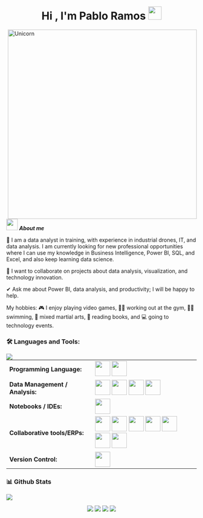 <h1 align="center"><b>Hi , I'm Pablo Ramos </b><img src="https://media.giphy.com/media/hvRJCLFzcasrR4ia7z/giphy.gif" width="35"></h1>
<!--  -->
<img align="right" width=500px alt="Unicorn" src="https://user-images.githubusercontent.com/74038190/225813708-98b745f2-7d22-48cf-9150-083f1b00d6c9.gif" /> 

<img src="https://media.giphy.com/media/TEnXkcsHrP4YedChhA/giphy.gif" width="30px">&nbsp;***About me***

👋 I am a data analyst in training, with experience in industrial drones, IT, and data analysis. I am currently looking for new professional opportunities where I can use my knowledge in Business Intelligence, Power BI, SQL, and Excel, and also keep learning data science.

👯 I want to collaborate on projects about data analysis, visualization, and technology innovation.

✔ Ask me about Power BI, data analysis, and productivity; I will be happy to help.

My hobbies: 🎮 I enjoy playing video games, 🏋️‍♂️ working out at the gym, 🏊‍♂️ swimming, 🥋 mixed martial arts, 📖 reading books, and 💻 going to technology events.


<h3 align="left"> 🛠 Languages and Tools:</h3>
 <img src="https://user-images.githubusercontent.com/73097560/115834477-dbab4500-a447-11eb-908a-139a6edaec5c.gif">

<table style="margin: auto; border-collapse: collapse;">
    <tr>
        <td style="font-weight: bold; padding-right: 10px; vertical-align: center; border: none;">Programming Language:</td>
        <td>
          <img height="40" src="https://skillicons.dev/icons?i=js,java,python"/>
          <img height="40" src="https://img.icons8.com/?size=100&id=xSkewUSqtErH&format=png&color=000000"/>
        </td>
    </tr>
    <tr>
        <td style="font-weight: bold; padding-right: 10px; vertical-align: center; border: none;">Data Management / Analysis:</td>
        <td>
          <img height="40" src="https://img.icons8.com/?size=100&id=19312&format=png&color=000000"/>
          <img height="40" src="https://skills.syvixor.com/api/icons?i=sqlserver,powerbi,lookerstudio"/>
          <img height="40" src="https://img.icons8.com/?size=100&id=UECmBSgBOvPT&format=png&color=000000"/>
          <img height="40" src="https://img.icons8.com/?size=100&id=30461&format=png&color=000000"/>
        </td>
    </tr>
    <tr>
        <td style="font-weight: bold; padding-right: 10px; vertical-align: center; border: none;">Notebooks / IDEs:</td>
        <td><img height="40" src="https://skills.syvixor.com/api/icons?i=sublime,visualstudiocode,googlecolaboratory,intellijidea"/></td>
    </tr>
    <tr>
        <td style="font-weight: bold; padding-right: 10px; vertical-align: center; border: none;">Collaborative tools/ERPs:</td>
        <td>
          <img height="40" src="https://img.icons8.com/?size=100&id=6kZdxe7t8OL1&format=png&color=000000"/>
          <img height="40" src="https://img.icons8.com/?size=100&id=30464&format=png&color=000000"/>
          <img height="40" src="https://img.icons8.com/?size=100&id=68803&format=png&color=000000"/>
          <img height="40" src="https://img.icons8.com/?size=100&id=21049&format=png&color=000000"/>
          <img height="40" src="https://img.icons8.com/?size=100&id=30998&format=png&color=000000"/>
          <img height="40" src="https://encrypted-tbn0.gstatic.com/images?q=tbn:ANd9GcTYvmR3JtqezL4jqu11d86MEWzH7l6Nd7SAMg&s"/>
        <!--  <img height="40" src="https://www.nisira.com.pe/images/Logo/logo2.png"/> -->
          <img height="40" src="https://media.licdn.com/dms/image/v2/C560BAQElfDLsH-5RFQ/company-logo_200_200/company-logo_200_200/0/1630668833022/hispatec_logo?e=2147483647&v=beta&t=ZhuH1oJpRBdXQ87QjtkNAuX4ufYFUtF15_TndcJwzXg"/>
        </td>
    </tr>
    <tr>
        <td style="font-weight: bold; padding-right: 10px; vertical-align: center; border: none;">Version Control:</td>
        <td><img height="40" src="https://skillicons.dev/icons?i=git,github"/></td>
    </tr>
</table>
<a target="_blank" align="center">

 <h3 align="left"> 📊 Github Stats</h3>
 <img src="https://user-images.githubusercontent.com/73097560/115834477-dbab4500-a447-11eb-908a-139a6edaec5c.gif">

  <p align="center">
  <img src="https://streak-stats.demolab.com?user=Panku13&theme=solarized_dark&card_width=830)](https://git.io/streak-stats">
  <img src="http://github-profile-summary-cards.vercel.app/api/cards/profile-details?username=Panku13&theme=solarized_dark">
  <!--<img src="http://github-profile-summary-cards.vercel.app/api/cards/repos-per-language?username=Panku13&theme=solarized_dark">
  <img src="http://github-profile-summary-cards.vercel.app/api/cards/most-commit-language?username=Panku13&theme=solarized_dark"> -->
  <img src="http://github-profile-summary-cards.vercel.app/api/cards/stats?username=Panku13&theme=solarized_dark">
  <img src="http://github-profile-summary-cards.vercel.app/api/cards/productive-time?username=Panku13&theme=solarized_dark&utcOffset=8">
  </p>

</div>

<!--
[![GitHub Streak](https://streak-stats.demolab.com?user=Panku13&theme=whatsapp-dark2&card_width=830)](https://git.io/streak-stats)
<a href="https://github.com/anuraghazra/github-readme-stats#gh-dark-mode-only">
  <img height=200 src="https://github-readme-stats.vercel.app/api?username=Panku13&show_icons=true&theme=gotham#gh-dark-mode-only" />
</a>
<a href="https://github.com/anuraghazra/github-readme-stats#gh-dark-mode-only">
  <img height=200 src="https://github-readme-stats.vercel.app/api/top-langs/?username=Panku13&layout=compact&langs_count=8&hide=jupyter%20notebook&card_width=330&theme=gotham#gh-dark-mode-only" />
</a>
<a href="https://github.com/anuraghazra/github-readme-stats#gh-light-mode-only">
  <img height=200 src="https://github-readme-stats.vercel.app/api?username=Panku13&show_icons=true&theme=catppuccin_latte#gh-light-mode-only" />
</a>
<a href="https://github.com/anuraghazra/github-readme-stats#gh-light-mode-only">
  <img height=200 src="https://github-readme-stats.vercel.app/api/top-langs/?username=Panku13&layout=compact&langs_count=8&hide=jupyter%20notebook&card_width=330&theme=catppuccin_latte#gh-light-mode-only" />
</a>
-->
</div>








<!-- 📫 Reach out to me at: <a href="valenwerlecontacto@gmail.com">valenwerlecontacto@gmail.com</a>
<!--
**Panku13/Panku13** is a ✨ _special_ ✨ repository because its `README.md` (this file) appears on your GitHub profile.

Here are some ideas to get you started:

- 🔭 I’m currently working on ...
- 🌱 I’m currently learning ...
- 👯 I’m looking to collaborate on ...
- 🤔 I’m looking for help with ...
- 💬 Ask me about ...
- 📫 How to reach me: ...
- 😄 Pronouns: ...
- ⚡ Fun fact: ...
-->
